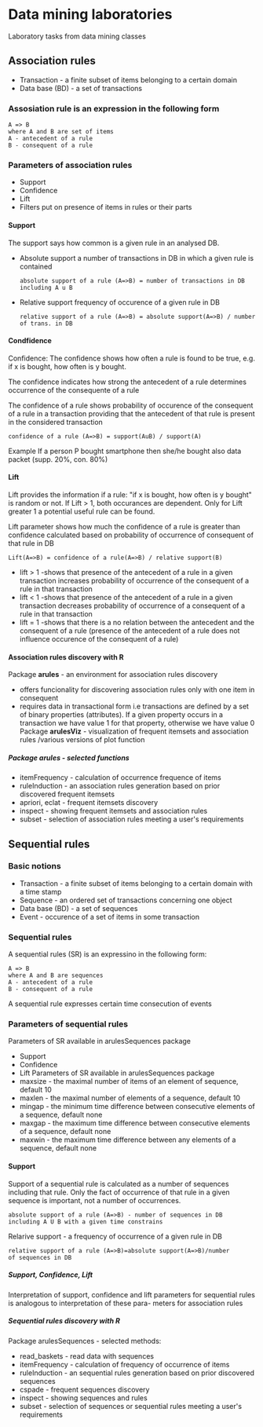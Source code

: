 # Data mining laboratories

Laboratory tasks from data mining classes


## Association rules

* Transaction - a finite subset of items belonging to a certain domain
* Data base (BD) - a set of transactions

### Assosiation rule is an expression in the following form
```
A => B
where A and B are set of items
A - antecedent of a rule
B - consequent of a rule
```

### Parameters of association rules
* Support
* Confidence
* Lift
* Filters put on presence of items in rules or their parts


#### Support
The support says how common is a given rule in an analysed DB.

* Absolute support
  a number of transactions in DB in which a given rule is contained
  ```
  absolute support of a rule (A=>B) = number of transactions in DB including A u B
  ```
* Relative support
  frequency of occurence of a given rule in DB
  ```
  relative support of a rule (A=>B) = absolute support(A=>B) / number of trans. in DB
  ```

#### Condfidence
Confidence: The confidence shows how often a rule is found to be true, e.g. if x is bought, how often is y bought.

The confidence indicates how strong the antecedent of a rule 
determines occurrence of the consequente of a rule

The confidence of a rule shows probability of occurence 
of the consequent of a rule in a transaction providing 
that the antecedent of that rule is present in the considered 
transaction
```
confidence of a rule (A=>B) = support(AuB) / support(A)
```
Example
If a person P bought smartphone then she/he bought also data packet (supp. 20%, con. 80%)


#### Lift
Lift provides the information if a rule: "if x is bought, how often is y bought" is random or not.
If Lift > 1, both occurances are dependent. Only for Lift greater 1 a potential useful rule can be found.

Lift parameter shows how much the confidence of a rule 
is greater than confidence calculated based on probability
of occurrence of consequent of that rule in DB
```
Lift(A=>B) = confidence of a rule(A=>B) / relative support(B)
```
* lift > 1 -shows that presence of the antecedent of a rule 
            in a given transaction increases probability of 
            occurrence of the consequent of a rule in that 
            transaction
* lift < 1 -shows that presence of the antecedent of a rule
            in a given transaction decreases probability of
            occurrence of a consequent of a rule in that 
            transaction
* lift = 1 -shows that there is a no relation between the 
            antecedent and the consequent of a rule (presence
            of the antecedent of a rule does not influence 
            occurence of the consequent of a rule)

#### Association rules discovery with R
Package **arules** - an environment for association rules discovery 
* offers funcionality for discovering association rules only with
  one item in consequent
* requires data in transactional form i.e transactions are defined
  by a set of binary properties (attributes). If a given property
  occurs in a transaction we have value 1 for that property, otherwise
  we have value 0
Package **arulesViz** - visualization of frequent itemsets and association
  rules /various versions of plot function

##### Package arules - selected functions 
* itemFrequency - calculation of occurrence frequence of items
* ruleInduction - an association rules generation based on prior discovered frequent itemsets
* apriori, eclat - frequent itemsets discovery
* inspect - showing frequent itemsets and association rules
* subset - selection of association rules meeting a user's requirements
  

## Sequential rules 
### Basic notions 
* Transaction - a finite subset of items belonging
                to a certain domain with a time stamp
* Sequence - an ordered set of transactions concerning one  object
* Data base (BD) - a set of sequences
* Event - occurence of a set of items in some transaction
  
### Sequential rules
A sequential rules (SR) is an expressino in the following form:
```
A => B
where A and B are sequences
A - antecedent of a rule
B - consequent of a rule
```
A sequential rule expresses certain time consecution of events

### Parameters of sequential rules 
Parameters of SR available in arulesSequences package
* Support 
* Confidence
* Lift
Parameters of SR available in arulesSequences package
* maxsize - the maximal number of items of an element of       sequence, default 10
* maxlen - the maximal number of elements of a sequence,
default 10
* mingap - the minimum time difference between consecutive
elements of a sequence, default none 
* maxgap - the maximum time difference between consecutive
elements of a sequence, default none 
* maxwin - the maximum time difference between any elements
of a sequence, default none 

#### Support
Support of a sequential rule is calculated as a number
of sequences including that rule. Only the fact of occurrence
of that rule in a given sequence is important, not a number 
of occurrences.

```
absolute support of a rule (A=>B) - number of sequences in DB
including A U B with a given time constrains
```
Relarive support - a frequency of occurrence of a given rule in DB
```
relative support of a rule (A=>B)=absolute support(A=>B)/number
of sequences in DB
```
##### Support, Confidence, Lift
Interpretation of support, confidence and lift parameters for 
sequential rules is analogous to interpretation of these para-
meters for association rules

##### Sequential rules discovery with R
Package arulesSequences - selected methods:
* read_baskets - read data with sequences
* itemFrequency - calculation of frequency of occurrence of items
* ruleInduction - an sequential rules generation based on prior
discovered sequences
* cspade - frequent sequences discovery
* inspect - showing sequences and rules
* subset - selection of sequences or sequential rules meeting a user's requirements
  
